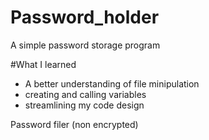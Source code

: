 # Password_holder
 A simple password storage program
 
 #What I learned
 - A better understanding of file minipulation
 - creating and calling variables
 - streamlining my code design

Password filer (non encrypted)
